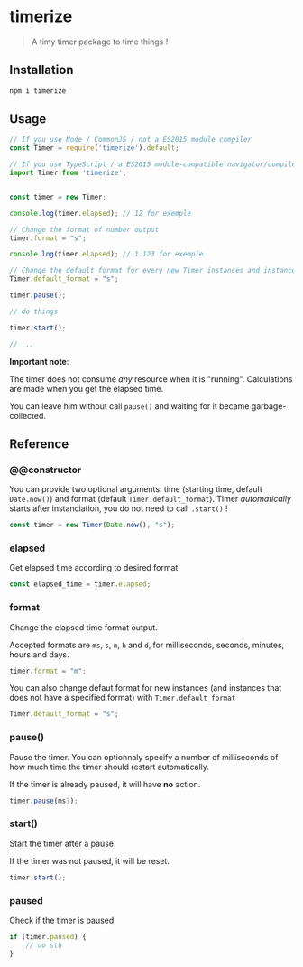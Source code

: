 # timerize

> A timy timer package to time things !

## Installation
```bash
npm i timerize
```

## Usage
```ts
// If you use Node / CommonJS / not a ES2015 module compiler
const Timer = require('timerize').default;

// If you use TypeScript / a ES2015 module-compatible navigator/compiler
import Timer from 'timerize';


const timer = new Timer;

console.log(timer.elapsed); // 12 for exemple

// Change the format of number output
timer.format = "s";

console.log(timer.elapsed); // 1.123 for exemple

// Change the default format for every new Timer instances and instance with unchanged format
Timer.default_format = "s";

timer.pause();

// do things

timer.start();

// ...
```

**Important note**:

The timer does not consume *any* resource when it is "running". 
Calculations are made when you get the elapsed time.

You can leave him without call `pause()` and waiting for it became garbage-collected.

## Reference
### @@constructor

You can provide two optional arguments: time (starting time, default `Date.now()`) and format (default `Timer.default_format`).
Timer *automatically* starts after instanciation, you do not need to call `.start()` !

```ts
const timer = new Timer(Date.now(), "s");
```

### elapsed

Get elapsed time according to desired format
```ts
const elapsed_time = timer.elapsed;
```

### format

Change the elapsed time format output.

Accepted formats are `ms`, `s`, `m`, `h` and `d`, for milliseconds, seconds, minutes, hours and days.

```ts
timer.format = "m";
```

You can also change defaut format for new instances (and instances that does not have a specified format) with `Timer.default_format`
```ts
Timer.default_format = "s";
```

### pause()

Pause the timer.
You can optionnaly specify a number of milliseconds of how much time the timer should restart automatically.

If the timer is already paused, it will have **no** action.

```ts
timer.pause(ms?);
```

### start()

Start the timer after a pause.

If the timer was not paused, it will be reset.

```ts
timer.start();
```

### paused

Check if the timer is paused.

```ts
if (timer.paused) {
    // do sth
}
```
